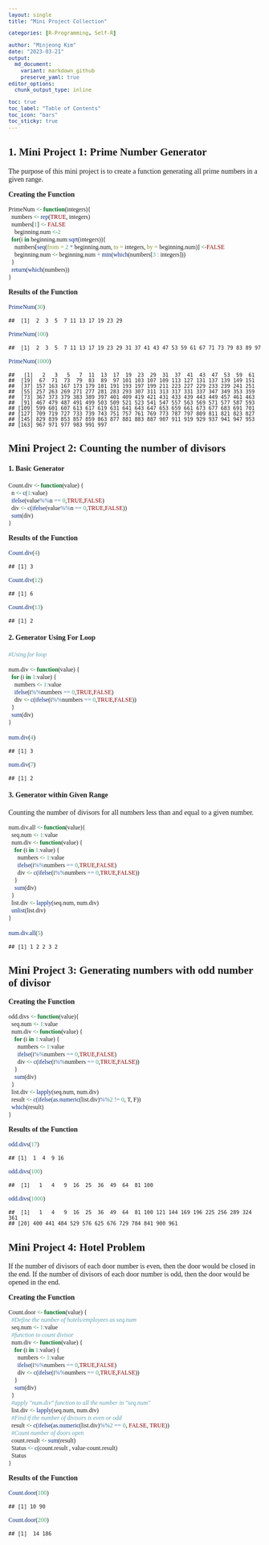 ```yaml
---
layout: single
title: "Mini Project Collection"

categories: [R-Programming, Self-R]

author: "Minjeong Kim"
date: "2023-03-21"
output:
  md_document:
    variant: markdown_github
    preserve_yaml: true
editor_options: 
  chunk_output_type: inline

toc: true
toc_label: "Table of Contents"
toc_icon: "bars"
toc_sticky: true
---
```


<style type="text/css">

body, td {
   font-family: 'Merriweather', serif; font-size: 14px;
}
code.r{
  font-family: 'Merriweather', serif; font-size: 12px;
}
pre {
  font-family: 'Merriweather', serif; font-size: 12px
}
h1 {text-align: center;}
h3 {text-align: center;}

</style>

## 1. Mini Project 1: Prime Number Generator

The purpose of this mini project is to create a function generating all
prime numbers in a given range. 

**Creating the Function**

``` r
PrimeNum <- function(integers){
  numbers <- rep(TRUE, integers)
  numbers[1] <- FALSE
    beginning.num <-2
  for(i in beginning.num:sqrt(integers)){
    numbers[seq(from = 2 * beginning.num, to = integers, by = beginning.num)] <-FALSE
    beginning.num <- beginning.num + min(which(numbers[3 : integers]))
  }
  return(which(numbers))
}
```

**Results of the Function**

``` r
PrimeNum(30)
```

    ##  [1]  2  3  5  7 11 13 17 19 23 29

``` r
PrimeNum(100)
```

    ##  [1]  2  3  5  7 11 13 17 19 23 29 31 37 41 43 47 53 59 61 67 71 73 79 83 89 97

``` r
PrimeNum(1000)
```

    ##   [1]   2   3   5   7  11  13  17  19  23  29  31  37  41  43  47  53  59  61
    ##  [19]  67  71  73  79  83  89  97 101 103 107 109 113 127 131 137 139 149 151
    ##  [37] 157 163 167 173 179 181 191 193 197 199 211 223 227 229 233 239 241 251
    ##  [55] 257 263 269 271 277 281 283 293 307 311 313 317 331 337 347 349 353 359
    ##  [73] 367 373 379 383 389 397 401 409 419 421 431 433 439 443 449 457 461 463
    ##  [91] 467 479 487 491 499 503 509 521 523 541 547 557 563 569 571 577 587 593
    ## [109] 599 601 607 613 617 619 631 641 643 647 653 659 661 673 677 683 691 701
    ## [127] 709 719 727 733 739 743 751 757 761 769 773 787 797 809 811 821 823 827
    ## [145] 829 839 853 857 859 863 877 881 883 887 907 911 919 929 937 941 947 953
    ## [163] 967 971 977 983 991 997

## Mini Project 2: Counting the number of divisors

#### 1. Basic Generator

``` r
Count.div <- function(value) {
  n <- c(1:value)
  ifelse(value%%n == 0,TRUE,FALSE)
  div <- c(ifelse(value%%n == 0,TRUE,FALSE))
  sum(div)
}
```

**Results of the Function**

``` r
Count.div(4)
```

    ## [1] 3

``` r
Count.div(12)
```

    ## [1] 6

``` r
Count.div(13)
```

    ## [1] 2

#### 2. Generator Using For Loop

``` r
#Using for loop

num.div <- function(value) {
  for (i in 1:value) {
    numbers <- 1:value
    ifelse(i%%numbers == 0,TRUE,FALSE)
    div <- c(ifelse(i%%numbers == 0,TRUE,FALSE))
  } 
  sum(div)
}

num.div(4)
```

    ## [1] 3

``` r
num.div(7)
```

    ## [1] 2

#### 3. Generator within Given Range

Counting the number of divisors for all numbers less than and equal to a
given number.

``` r
num.div.all <- function(value){
  seq.num <- 1:value
  num.div <- function(value) {
    for (i in 1:value) {
      numbers <- 1:value
      ifelse(i%%numbers == 0,TRUE,FALSE)
      div <- c(ifelse(i%%numbers == 0,TRUE,FALSE))
    } 
    sum(div)
  } 
  list.div <- lapply(seq.num, num.div)
  unlist(list.div)
}

num.div.all(5)
```

    ## [1] 1 2 2 3 2

## Mini Project 3: Generating numbers with odd number of divisor

**Creating the Function**

``` r
odd.divs <- function(value){
  seq.num <- 1:value
  num.div <- function(value) {
    for (i in 1:value) {
      numbers <- 1:value
      ifelse(i%%numbers == 0,TRUE,FALSE)
      div <- c(ifelse(i%%numbers == 0,TRUE,FALSE))
    } 
    sum(div)
  } 
  list.div <- lapply(seq.num, num.div)
  result <- c(ifelse(as.numeric(list.div)%%2 != 0, T, F))
  which(result)
}
```

**Results of the Function**

``` r
odd.divs(17)
```

    ## [1]  1  4  9 16

``` r
odd.divs(100)
```

    ##  [1]   1   4   9  16  25  36  49  64  81 100

``` r
odd.divs(1000)
```

    ##  [1]   1   4   9  16  25  36  49  64  81 100 121 144 169 196 225 256 289 324 361
    ## [20] 400 441 484 529 576 625 676 729 784 841 900 961

## Mini Project 4: Hotel Problem

If the number of divisors of each door number is even, then the door
would be closed in the end. If the number of divisors of each door
number is odd, then the door would be opened in the end.

**Creating the Function**

``` r
Count.door <- function(value) {
  #Define the number of hotels/employees as seq.num
  seq.num <- 1:value
  #function to count divisor
  num.div <- function(value) {
    for (i in 1:value) {
      numbers <- 1:value
      ifelse(i%%numbers == 0,TRUE,FALSE)
      div <- c(ifelse(i%%numbers == 0,TRUE,FALSE))
    } 
    sum(div)
  }
  #apply "num.div" function to all the number in "seq.num"
  list.div <- lapply(seq.num, num.div)
  #Find if the number of divisors is even or odd
  result <- c(ifelse(as.numeric(list.div)%%2 == 0, FALSE, TRUE))
  #Count number of doors open
  count.result <- sum(result)
  Status <- c(count.result , value-count.result)
  Status
}
```

**Results of the Function**

``` r
Count.door(100)
```

    ## [1] 10 90

``` r
Count.door(200)
```

    ## [1]  14 186
